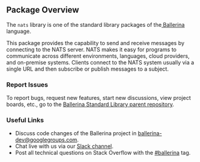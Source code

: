 ## Package Overview

The `nats` library is one of the standard library packages of the<a target="_blank" href="https://ballerina.io
/"> Ballerina </a> language.

This package provides the capability to send and receive messages by connecting to the NATS server. NATS makes it easy for programs to communicate across different environments, languages, cloud providers, and on-premise systems. Clients connect to the NATS system usually via a single URL and then subscribe or publish messages to a subject.

### Report Issues

To report bugs, request new features, start new discussions, view project boards, etc., go to the [Ballerina Standard Library parent repository](https://github.com/ballerina-platform/ballerina-standard-library).

### Useful Links

- Discuss code changes of the Ballerina project in [ballerina-dev@googlegroups.com](mailto:ballerina-dev@googlegroups.com).
- Chat live with us via our [Slack channel](https://ballerina.io/community/slack/).
- Post all technical questions on Stack Overflow with the [#ballerina](https://stackoverflow.com/questions/tagged/ballerina) tag.
